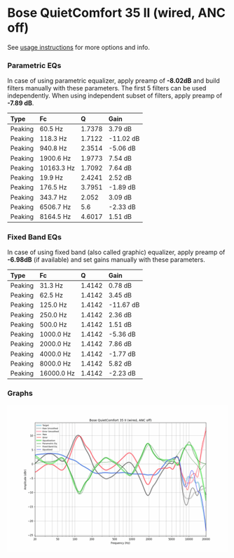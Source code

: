 # Bose QuietComfort 35 II (wired, ANC off)
See [usage instructions](https://github.com/jaakkopasanen/AutoEq#usage) for more options and info.

### Parametric EQs
In case of using parametric equalizer, apply preamp of **-8.02dB** and build filters manually
with these parameters. The first 5 filters can be used independently.
When using independent subset of filters, apply preamp of **-7.89 dB**.

| Type    | Fc         |      Q | Gain      |
|:--------|:-----------|:-------|:----------|
| Peaking | 60.5 Hz    | 1.7378 | 3.79 dB   |
| Peaking | 118.3 Hz   | 1.7122 | -11.02 dB |
| Peaking | 940.8 Hz   | 2.3514 | -5.06 dB  |
| Peaking | 1900.6 Hz  | 1.9773 | 7.54 dB   |
| Peaking | 10163.3 Hz | 1.7092 | 7.64 dB   |
| Peaking | 19.9 Hz    | 2.4241 | 2.52 dB   |
| Peaking | 176.5 Hz   | 3.7951 | -1.89 dB  |
| Peaking | 343.7 Hz   | 2.052  | 3.09 dB   |
| Peaking | 6506.7 Hz  | 5.6    | -2.33 dB  |
| Peaking | 8164.5 Hz  | 4.6017 | 1.51 dB   |

### Fixed Band EQs
In case of using fixed band (also called graphic) equalizer, apply preamp of **-6.98dB**
(if available) and set gains manually with these parameters.

| Type    | Fc         |      Q | Gain      |
|:--------|:-----------|:-------|:----------|
| Peaking | 31.3 Hz    | 1.4142 | 0.78 dB   |
| Peaking | 62.5 Hz    | 1.4142 | 3.45 dB   |
| Peaking | 125.0 Hz   | 1.4142 | -11.67 dB |
| Peaking | 250.0 Hz   | 1.4142 | 2.36 dB   |
| Peaking | 500.0 Hz   | 1.4142 | 1.51 dB   |
| Peaking | 1000.0 Hz  | 1.4142 | -5.36 dB  |
| Peaking | 2000.0 Hz  | 1.4142 | 7.86 dB   |
| Peaking | 4000.0 Hz  | 1.4142 | -1.77 dB  |
| Peaking | 8000.0 Hz  | 1.4142 | 5.82 dB   |
| Peaking | 16000.0 Hz | 1.4142 | -2.23 dB  |

### Graphs
![](./Bose%20QuietComfort%2035%20II%20(wired,%20ANC%20off).png)